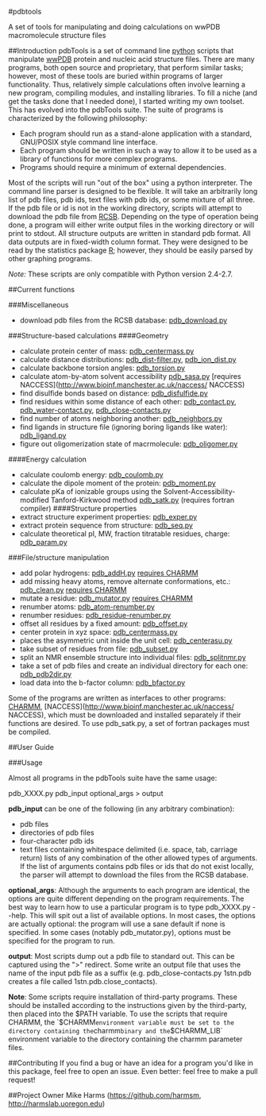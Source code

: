 #pdbtools

A set of tools for manipulating and doing calculations on wwPDB macromolecule structure files

##Introduction
pdbTools is a set of command line [python](http://www.python.org) scripts that manipulate [wwPDB](http://www.wwpdb.org/) protein and nucleic acid structure files.  There are many programs, both open source and proprietary, that perform similar tasks; however, most of these tools are buried within programs of larger functionality.  Thus, relatively simple calculations often involve learning a new program, compiling modules, and installing libraries. To fill a niche (and get the tasks done that I needed done), I started writing my own toolset.  This has evolved into the pdbTools suite.  The suite of programs is characterized by the following philosophy:

  * Each program should run as a stand-alone application with a standard, GNU/POSIX style command line interface.
  * Each program should be written in such a way to allow it to be used as a library of functions for more complex programs.
  * Programs should require a minimum of external dependencies.

Most of the scripts will run "out of the box" using a python interpreter.  The command line parser is designed to be flexible.  It will take an arbitrarily long list of pdb files, pdb ids, text files with pdb ids, or some mixture of all three.  If the pdb file or id is not in the working directory, scripts will attempt to download the pdb file from [RCSB](http://www.rcsb.org/).  Depending on the type of operation being done, a program will either write output files in the working directory or will print to stdout.  All structure outputs are written in standard pdb format.  All data outputs are in fixed-width column format.  They were designed to be read by the statistics package [R](http://cran.r-project.org/); however, they should be easily parsed by other graphing programs.

*Note:* These scripts are only compatible with Python version 2.4-2.7.

##Current functions

###Miscellaneous
  * download pdb files from the RCSB database: [pdb_download.py](https://github.com/harmslab/pdbtools/blob/master/pdbTools/pdb_download.py)

###Structure-based calculations
####Geometry
  * calculate protein center of mass: [pdb_centermass.py](https://github.com/harmslab/pdbtools/blob/master/pdbTools/pdb_centermass.py)
  * calculate distance distributions: [pdb_dist-filter.py](https://github.com/harmslab/pdbtools/blob/master/pdbTools/pdb_dist-filter.py),  [pdb_ion_dist.py](https://github.com/harmslab/pdbtools/blob/master/pdbTools/pdb_ion-dist.py) 
  * calculate backbone torsion angles: [pdb_torsion.py](https://github.com/harmslab/pdbtools/blob/master/pdbTools/pdb_torsion.py)
  * calculate atom-by-atom solvent accessibility [pdb_sasa.py](https://github.com/harmslab/pdbtools/blob/master/pdbTools/pdb_sasa.py) [requires NACCESS](http://www.bioinf.manchester.ac.uk/naccess/ NACCESS)
  * find disulfide bonds based on distance: [pdb_disfulfide.py](https://github.com/harmslab/pdbtools/blob/master/pdbTools/pdb_disulfide.py)
  * find residues within some distance of each other: [pdb_contact.py](https://github.com/harmslab/pdbtools/blob/master/pdbTools/pdb_contact.py), [pdb_water-contact.py](https://github.com/harmslab/pdbtools/blob/master/pdbTools/pdb_water-contact.py), [pdb_close-contacts.py](https://github.com/harmslab/pdbtools/blob/master/pdbTools/pdb_close-contacts.py)
  * find number of atoms neighboring another: [pdb_neighbors.py](https://github.com/harmslab/pdbtools/blob/master/pdbTools/pdb_neighbors.py)
  * find ligands in structure file (ignoring boring ligands like water): [pdb_ligand.py](https://github.com/harmslab/pdbtools/blob/master/pdbTools/pdb_ligand.py)
  * figure out oligomerization state of macrmolecule: [pdb_oligomer.py](https://github.com/harmslab/pdbtools/blob/master/pdbTools/pdb_oligomer.py)

####Energy calculation
  * calculate coulomb energy: [pdb_coulomb.py](https://github.com/harmslab/pdbtools/blob/master/pdbTools/pdb_coulomb.py)
  * calculate the dipole moment of the protein: [pdb_moment.py](https://github.com/harmslab/pdbtools/blob/master/pdbTools/pdb_moment.py)
  * calculate pKa of ionizable groups using the Solvent-Accessibility-modified Tanford-Kirkwood method [pdb_satk.py](https://github.com/harmslab/pdbtools/blob/master/pdbTools/pdb_satk.py) (requires fortran compiler) 
####Structure properties
  * extract structure experiment properties: [pdb_exper.py](https://github.com/harmslab/pdbtools/blob/master/pdbTools/pdb_exper.py)
  * extract protein sequence from structure: [pdb_seq.py](https://github.com/harmslab/pdbtools/blob/master/pdbTools/pdb_seq.py)
  * calculate theoretical pI, MW, fraction titratable residues, charge: [pdb_param.py](https://github.com/harmslab/pdbtools/blob/master/pdbTools/pdb_param.py)

###File/structure manipulation
  * add polar hydrogens: [pdb_addH.py](https://github.com/harmslab/pdbtools/blob/master/pdbTools/pdb_addH.py) [requires CHARMM](http://www.charmm.org/) 
  * add missing heavy atoms, remove alternate conformations, etc.: [pdb_clean.py](https://github.com/harmslab/pdbtools/blob/master/pdbTools/pdb_clean.py) [requires CHARMM](http://www.charmm.org/) 
  * mutate a residue: [pdb_mutator.py](https://github.com/harmslab/pdbtools/blob/master/pdbTools/pdb_mutator.py) [requires CHARMM](http://www.charmm.org/) 
  * renumber atoms: [pdb_atom-renumber.py](https://github.com/harmslab/pdbtools/blob/master/pdbTools/pdb_atom_renumber.py)
  * renumber residues: [pdb_residue-renumber.py](https://github.com/harmslab/pdbtools/blob/master/pdbTools/pdb_residue-renumber.py)
  * offset all residues by a fixed amount: [pdb_offset.py](https://github.com/harmslab/pdbtools/blob/master/pdbTools/pdb_offset.py)
  * center protein in xyz space: [pdb_centermass.py](https://github.com/harmslab/pdbtools/blob/master/pdbTools/pdb_centermass.py)
  * places the asymmetric unit inside the unit cell: [pdb_centerasu.py](https://github.com/harmslab/pdbtools/blob/master/pdbTools/pdb_centerasu.py)
  * take subset of residues from file: [pdb_subset.py](https://github.com/harmslab/pdbtools/blob/master/pdbTools/pdb_subset.py)
  * split an NMR ensemble structure into individual files: [pdb_splitnmr.py](https://github.com/harmslab/pdbtools/blob/master/pdbTools/pdb_splitnmr.py)
  * take a set of pdb files and create an individual directory for each one: [pdb_pdb2dir.py](https://github.com/harmslab/pdbtools/blob/master/pdbTools/pdb_pdb2dir.py)
  * load data into the b-factor column: [pdb_bfactor.py](https://github.com/harmslab/pdbtools/blob/master/pdbTools/pdb_bfactor.py)

Some of the programs are written as interfaces to other programs: [CHARMM](http://www.charmm.org/),  [NACCESS](http://www.bioinf.manchester.ac.uk/naccess/ NACCESS), which must be downloaded and installed separately if their functions are desired.  To use pdb_satk.py, a set of fortran packages must be compiled.



##User Guide

###Usage

Almost all programs in the pdbTools suite have the same usage:

pdb_XXXX.py pdb_input optional_args > output

**pdb_input** can be one of the following (in any arbitrary combination):
  * pdb files
  * directories of pdb files
  * four-character pdb ids
  * text files containing whitespace delimited (i.e. space, tab, carriage return) lists of any combination of the other allowed types of arguments. If the list of arguments contains pdb files or ids that do not exist locally, the parser will attempt to download the files from the RCSB database.  

**optional_args**: Although the arguments to each program are identical, the options are quite different depending on the program requirements.  The best way to learn how to use a particular program is to type pdb_XXXX.py --help.  This will spit out a list of available options.  In most cases, the options are actually optional: the program will use a sane default if none is specified.  In some cases (notably pdb_mutator.py), options must be specified for the program to run. 

**output**: Most scripts dump out a pdb file to standard out.  This can be captured using the ">" redirect.   Some write an output file that uses the name of the input pdb file as a suffix (e.g. pdb_close-contacts.py 1stn.pdb creates a file called 1stn.pdb.close_contacts).  

**Note**: Some scripts require installation of third-party programs.  These should be installed according to the instructions given by the third-party, then placed into the $PATH variable.  To use the scripts that require CHARMM, the `$CHARMM` environment variable must be set to the directory containing the `charmm` binary and the `$CHARMM_LIB` environment variable to the directory containing the charmm parameter files.  


##Contributing
If you find a bug or have an idea for a program you'd like in this package, feel free to open an issue.  Even better: feel free to make a pull request!

##Project Owner
Mike Harms (https://github.com/harmsm, http://harmslab.uoregon.edu)

